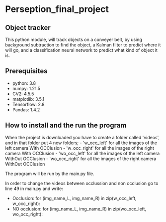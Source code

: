 # Perseption_final_project
## Object tracker
This python module, will track objects on a conveyer belt, by using background subtraction to find the object, a Kalman filter to predict where it will go, and a classification neural network to predict what kind of object it is. 

## Prerequisites
* python:       3.8
* numpy:        1.21.5
* CV2:          4.5.5
* matplotlib:   3.5.1
* Tensorflow:   2.8
* Pandas:       1.4.2


## How to install and the run the program
When the project is downloaded you have to create a folder called 'videos', and in that folder put 4 new folders;
    - 'w_occ_left'   for all the images of the left camera With OCClusion
    - 'w_occ_right'  for all the images of the right camera With OCClusion
    - 'wo_occ_left'  for all the images of the left camera WithOut OCClusion
    - 'wo_occ_right' for all the images of the right camera WithOut OCClusion

The program will be run by the main.py file. 

In order to change the videos between occlussion and non occlusion go to line 49 in main.py and write:

 - Occlusion:    for (img_name_L, img_name_R) in zip(w_occ_left, w_occ_right):
 - NO occlusion: for (img_name_L, img_name_R) in zip(wo_occ_left, wo_occ_right):
